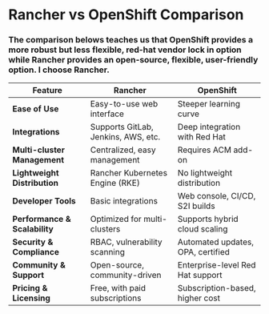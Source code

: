# Rancher vs OpenShift Comparison

### The comparison belows teaches us that OpenShift provides a more robust but less flexible, red-hat vendor lock in option while Rancher provides an open-source, flexible, user-friendly option. I choose Rancher.


| Feature                   | Rancher                           | OpenShift                        |
|---------------------------|-----------------------------------|----------------------------------|
| **Ease of Use**            | Easy-to-use web interface         | Steeper learning curve           |
| **Integrations**           | Supports GitLab, Jenkins, AWS, etc.| Deep integration with Red Hat    |
| **Multi-cluster Management**| Centralized, easy management      | Requires ACM add-on              |
| **Lightweight Distribution**| Rancher Kubernetes Engine (RKE)   | No lightweight distribution      |
| **Developer Tools**        | Basic integrations                | Web console, CI/CD, S2I builds   |
| **Performance & Scalability**| Optimized for multi-clusters     | Supports hybrid cloud scaling    |
| **Security & Compliance**  | RBAC, vulnerability scanning      | Automated updates, OPA, certified |
| **Community & Support**    | Open-source, community-driven     | Enterprise-level Red Hat support |
| **Pricing & Licensing**    | Free, with paid subscriptions     | Subscription-based, higher cost  |

